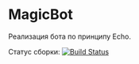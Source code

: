 # MagicBot
Реализация бота по принципу Echo.

Статус сборки: [![Build Status](https://travis-ci.org/Black-Sharks/MagicBot.svg?branch=develop)](https://travis-ci.org/Black-Sharks/MagicBot)
